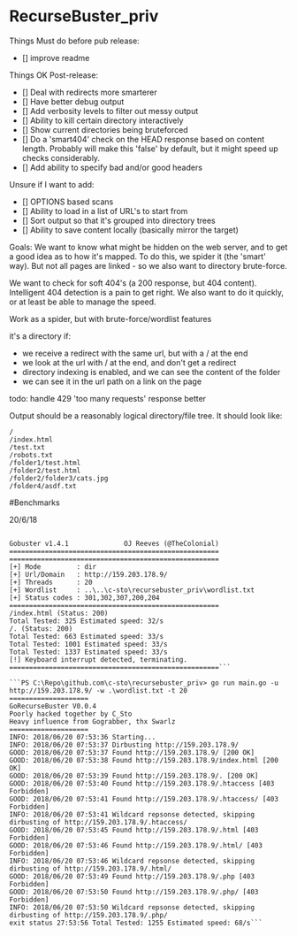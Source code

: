 # RecurseBuster_priv



Things Must do before pub release:

 - [] improve readme

Things OK Post-release:

- [] Deal with redirects more smarterer
- [] Have better debug output 
- [] Add verbosity levels to filter out messy output
- [] Ability to kill certain directory interactively
- [] Show current directories being bruteforced
- [] Do a 'smart404' check on the HEAD response based on content length. Probably will make this 'false' by default, but it might speed up checks considerably.
- [] Add ability to specify bad and/or good headers

Unsure if I want to add:

- [] OPTIONS based scans
- [] Ability to load in a list of URL's to start from
- [] Sort output so that it's grouped into directory trees
- [] Ability to save content locally (basically mirror the target)

Goals:
We want to know what might be hidden on the web server, and to get a good idea as to how it's mapped.
To do this, we spider it (the 'smart' way). But not all pages are linked - so we also want to directory brute-force.

We want to check for soft 404's (a 200 response, but 404 content). Intelligent 404 detection is a pain to get right.
We also want to do it quickly, or at least be able to manage the speed.

Work as a spider, but with brute-force/wordlist features

it's a directory if:

- we receive a redirect with the same url, but with a / at the end
- we look at the url with / at the end, and don't get a redirect
- directory indexing is enabled, and we can see the content of the folder
- we can see it in the url path on a link on the page

todo:
handle 429 'too many requests' response better

Output should be a reasonably logical directory/file tree. It should look like:
```
/
/index.html
/test.txt
/robots.txt
/folder1/test.html
/folder2/test.html
/folder2/folder3/cats.jpg
/folder4/asdf.txt
```

#Benchmarks

20/6/18

```PS C:\Repo\github.com\oj\gobuster> go run main.go -w ..\..\c-sto\recursebuster_priv\wordlist.txt -u http://159.203.178.9/ -t 20

Gobuster v1.4.1              OJ Reeves (@TheColonial)
=====================================================
=====================================================
[+] Mode         : dir
[+] Url/Domain   : http://159.203.178.9/
[+] Threads      : 20
[+] Wordlist     : ..\..\c-sto\recursebuster_priv\wordlist.txt
[+] Status codes : 301,302,307,200,204
=====================================================
/index.html (Status: 200)
Total Tested: 325 Estimated speed: 32/s
/. (Status: 200)
Total Tested: 663 Estimated speed: 33/s
Total Tested: 1001 Estimated speed: 33/s
Total Tested: 1337 Estimated speed: 33/s
[!] Keyboard interrupt detected, terminating.
=====================================================```

```PS C:\Repo\github.com\c-sto\recursebuster_priv> go run main.go -u http://159.203.178.9/ -w .\wordlist.txt -t 20
====================
GoRecurseBuster V0.0.4
Poorly hacked together by C_Sto
Heavy influence from Gograbber, thx Swarlz
====================
INFO: 2018/06/20 07:53:36 Starting...
INFO: 2018/06/20 07:53:37 Dirbusting http://159.203.178.9/
GOOD: 2018/06/20 07:53:37 Found http://159.203.178.9/ [200 OK]
GOOD: 2018/06/20 07:53:38 Found http://159.203.178.9/index.html [200 OK]
GOOD: 2018/06/20 07:53:39 Found http://159.203.178.9/. [200 OK]
GOOD: 2018/06/20 07:53:40 Found http://159.203.178.9/.htaccess [403 Forbidden]
GOOD: 2018/06/20 07:53:41 Found http://159.203.178.9/.htaccess/ [403 Forbidden]
INFO: 2018/06/20 07:53:41 Wildcard repsonse detected, skipping dirbusting of http://159.203.178.9/.htaccess/
GOOD: 2018/06/20 07:53:45 Found http://159.203.178.9/.html [403 Forbidden]
GOOD: 2018/06/20 07:53:46 Found http://159.203.178.9/.html/ [403 Forbidden]
INFO: 2018/06/20 07:53:46 Wildcard repsonse detected, skipping dirbusting of http://159.203.178.9/.html/
GOOD: 2018/06/20 07:53:49 Found http://159.203.178.9/.php [403 Forbidden]
GOOD: 2018/06/20 07:53:50 Found http://159.203.178.9/.php/ [403 Forbidden]
INFO: 2018/06/20 07:53:50 Wildcard repsonse detected, skipping dirbusting of http://159.203.178.9/.php/
exit status 27:53:56 Total Tested: 1255 Estimated speed: 68/s```